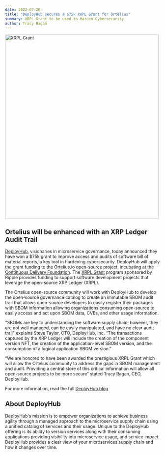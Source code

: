 ```yaml
---
date: 2022-07-20
title: "DeployHub secures a $75k XRPL Grant for Ortelius"
summary: XRPL Grant to be used to Harden Cybersecurity
author: Tracy Ragan
---
```


<div class="col-center">
<img src="/images/xrplogo.png" alt="XRPL Grant" height="600px" width="500px" />
</div>

## Ortelius will be enhanced with an XRP Ledger Audit Trail

[DeployHub](https://www.deployhub.com), visionaries in microservice governance, today announced they have won a $75k grant to improve access and audits of software bill of material reports, a key tool in hardening cybersecurity. DeployHub will apply the grant funding to the [Ortelius.io](https://ortelius.io/) open-source project, incubating at the [Continuous Delivery Foundation](https://cd.foundation/). The [XRPL Grant](https://dev.to/ripplexdev/welcoming-the-xrpl-grants-wave-3-awardees-lga) program sponsored by Ripple provides funding to support software development projects that leverage the open-source XRP Ledger (XRPL).

The Ortelius open-source community will work with DeployHub to develop the open-source governance catalog to create an immutable SBOM audit trail that allows open-source developers to easily register their packages with SBOM information allowing organizations consuming open-source to easily access and act upon SBOM data, CVEs, and other usage information.

"SBOMs are key to understanding the software supply chain; however, they are not well managed, can be easily manipulated, and have no clear audit trail" explains Steve Taylor, CTO, DeployHub, Inc. “The transactions captured by the XRP Ledger will include the creation of the component version NFT, the creation of the application-level SBOM version, and the consumption of a logical application SBOM version.”

“We are honored to have been awarded the prestigious XRPL Grant which will allow the Ortelius community to address the gaps in SBOM management and audit. Providing a central store of this critical information will allow all open-source projects to be more secure” stated Tracy Ragan, CEO, DeployHub.

For more information, read the full [DeployHub blog](https://www.deployhub.com/sbom-audit-trail-for-hardening-cybersecurity/)

## About DeployHub

DeployHub's mission is to empower organizations to achieve business agility through a managed approach to the microservice supply chain using a unified catalog of services and their usage. Unique to the DeployHub offering is its ability to version services along with their consuming applications providing visibility into microservice usage, and service impact. DeployHub provides a clear view of your microservices supply chain and how it changes over time.
